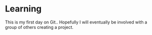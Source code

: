 # Learning
This is my first day on Git.. Hopefully I will eventually be involved with a group of others creating a project.
